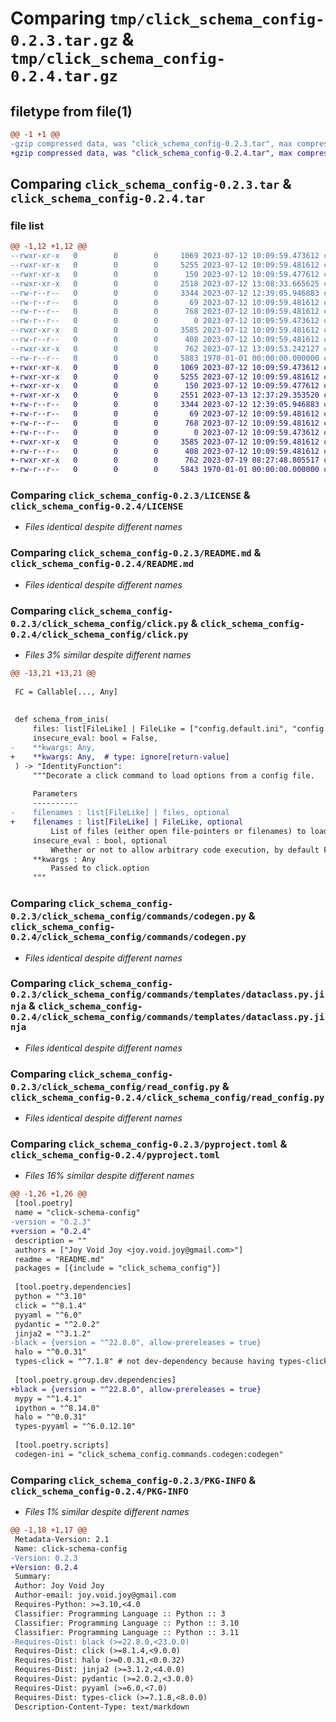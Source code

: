 # Comparing `tmp/click_schema_config-0.2.3.tar.gz` & `tmp/click_schema_config-0.2.4.tar.gz`

## filetype from file(1)

```diff
@@ -1 +1 @@
-gzip compressed data, was "click_schema_config-0.2.3.tar", max compression
+gzip compressed data, was "click_schema_config-0.2.4.tar", max compression
```

## Comparing `click_schema_config-0.2.3.tar` & `click_schema_config-0.2.4.tar`

### file list

```diff
@@ -1,12 +1,12 @@
--rwxr-xr-x   0        0        0     1069 2023-07-12 10:09:59.473612 click_schema_config-0.2.3/LICENSE
--rwxr-xr-x   0        0        0     5255 2023-07-12 10:09:59.481612 click_schema_config-0.2.3/README.md
--rwxr-xr-x   0        0        0      150 2023-07-12 10:09:59.477612 click_schema_config-0.2.3/click_schema_config/__init__.py
--rwxr-xr-x   0        0        0     2518 2023-07-12 13:08:33.665625 click_schema_config-0.2.3/click_schema_config/click.py
--rw-r--r--   0        0        0     3344 2023-07-12 12:39:05.946883 click_schema_config-0.2.3/click_schema_config/commands/codegen.py
--rw-r--r--   0        0        0       69 2023-07-12 10:09:59.481612 click_schema_config-0.2.3/click_schema_config/commands/templates/__init__.py.jinja
--rw-r--r--   0        0        0      768 2023-07-12 10:09:59.481612 click_schema_config-0.2.3/click_schema_config/commands/templates/dataclass.py.jinja
--rw-r--r--   0        0        0        0 2023-07-12 10:09:59.473612 click_schema_config-0.2.3/click_schema_config/py.typed
--rwxr-xr-x   0        0        0     3585 2023-07-12 10:09:59.481612 click_schema_config-0.2.3/click_schema_config/read_config.py
--rw-r--r--   0        0        0      408 2023-07-12 10:09:59.481612 click_schema_config-0.2.3/click_schema_config/types.py
--rwxr-xr-x   0        0        0      762 2023-07-12 13:09:53.242127 click_schema_config-0.2.3/pyproject.toml
--rw-r--r--   0        0        0     5883 1970-01-01 00:00:00.000000 click_schema_config-0.2.3/PKG-INFO
+-rwxr-xr-x   0        0        0     1069 2023-07-12 10:09:59.473612 click_schema_config-0.2.4/LICENSE
+-rwxr-xr-x   0        0        0     5255 2023-07-12 10:09:59.481612 click_schema_config-0.2.4/README.md
+-rwxr-xr-x   0        0        0      150 2023-07-12 10:09:59.477612 click_schema_config-0.2.4/click_schema_config/__init__.py
+-rwxr-xr-x   0        0        0     2551 2023-07-13 12:37:29.353520 click_schema_config-0.2.4/click_schema_config/click.py
+-rw-r--r--   0        0        0     3344 2023-07-12 12:39:05.946883 click_schema_config-0.2.4/click_schema_config/commands/codegen.py
+-rw-r--r--   0        0        0       69 2023-07-12 10:09:59.481612 click_schema_config-0.2.4/click_schema_config/commands/templates/__init__.py.jinja
+-rw-r--r--   0        0        0      768 2023-07-12 10:09:59.481612 click_schema_config-0.2.4/click_schema_config/commands/templates/dataclass.py.jinja
+-rw-r--r--   0        0        0        0 2023-07-12 10:09:59.473612 click_schema_config-0.2.4/click_schema_config/py.typed
+-rwxr-xr-x   0        0        0     3585 2023-07-12 10:09:59.481612 click_schema_config-0.2.4/click_schema_config/read_config.py
+-rw-r--r--   0        0        0      408 2023-07-12 10:09:59.481612 click_schema_config-0.2.4/click_schema_config/types.py
+-rwxr-xr-x   0        0        0      762 2023-07-19 08:27:48.805517 click_schema_config-0.2.4/pyproject.toml
+-rw-r--r--   0        0        0     5843 1970-01-01 00:00:00.000000 click_schema_config-0.2.4/PKG-INFO
```

### Comparing `click_schema_config-0.2.3/LICENSE` & `click_schema_config-0.2.4/LICENSE`

 * *Files identical despite different names*

### Comparing `click_schema_config-0.2.3/README.md` & `click_schema_config-0.2.4/README.md`

 * *Files identical despite different names*

### Comparing `click_schema_config-0.2.3/click_schema_config/click.py` & `click_schema_config-0.2.4/click_schema_config/click.py`

 * *Files 3% similar despite different names*

```diff
@@ -13,21 +13,21 @@
 
 FC = Callable[..., Any]
 
 
 def schema_from_inis(
     files: list[FileLike] | FileLike = ["config.default.ini", "config.ini"],
     insecure_eval: bool = False,
-    **kwargs: Any,
+    **kwargs: Any,  # type: ignore[return-value]
 ) -> "IdentityFunction":
     """Decorate a click command to load options from a config file.
 
     Parameters
     ----------
-    filenames : list[FileLike] | files, optional
+    filenames : list[FileLike] | FileLike, optional
         List of files (either open file-pointers or filenames) to load, by default ["config.default.ini", "config.ini"]
     insecure_eval : bool, optional
         Whether or not to allow arbitrary code execution, by default False
     **kwargs : Any
         Passed to click.option
     """
```

### Comparing `click_schema_config-0.2.3/click_schema_config/commands/codegen.py` & `click_schema_config-0.2.4/click_schema_config/commands/codegen.py`

 * *Files identical despite different names*

### Comparing `click_schema_config-0.2.3/click_schema_config/commands/templates/dataclass.py.jinja` & `click_schema_config-0.2.4/click_schema_config/commands/templates/dataclass.py.jinja`

 * *Files identical despite different names*

### Comparing `click_schema_config-0.2.3/click_schema_config/read_config.py` & `click_schema_config-0.2.4/click_schema_config/read_config.py`

 * *Files identical despite different names*

### Comparing `click_schema_config-0.2.3/pyproject.toml` & `click_schema_config-0.2.4/pyproject.toml`

 * *Files 16% similar despite different names*

```diff
@@ -1,26 +1,26 @@
 [tool.poetry]
 name = "click-schema-config"
-version = "0.2.3"
+version = "0.2.4"
 description = ""
 authors = ["Joy Void Joy <joy.void.joy@gmail.com>"]
 readme = "README.md"
 packages = [{include = "click_schema_config"}]
 
 [tool.poetry.dependencies]
 python = "^3.10"
 click = "^8.1.4"
 pyyaml = "^6.0"
 pydantic = "^2.0.2"
 jinja2 = "^3.1.2"
-black = {version = "^22.8.0", allow-prereleases = true}
 halo = "^0.0.31"
 types-click = "^7.1.8" # not dev-dependency because having types-click fixes the types
 
 [tool.poetry.group.dev.dependencies]
+black = {version = "^22.8.0", allow-prereleases = true}
 mypy = "^1.4.1"
 ipython = "^8.14.0"
 halo = "^0.0.31"
 types-pyyaml = "^6.0.12.10"
 
 [tool.poetry.scripts]
 codegen-ini = "click_schema_config.commands.codegen:codegen"
```

### Comparing `click_schema_config-0.2.3/PKG-INFO` & `click_schema_config-0.2.4/PKG-INFO`

 * *Files 1% similar despite different names*

```diff
@@ -1,18 +1,17 @@
 Metadata-Version: 2.1
 Name: click-schema-config
-Version: 0.2.3
+Version: 0.2.4
 Summary: 
 Author: Joy Void Joy
 Author-email: joy.void.joy@gmail.com
 Requires-Python: >=3.10,<4.0
 Classifier: Programming Language :: Python :: 3
 Classifier: Programming Language :: Python :: 3.10
 Classifier: Programming Language :: Python :: 3.11
-Requires-Dist: black (>=22.8.0,<23.0.0)
 Requires-Dist: click (>=8.1.4,<9.0.0)
 Requires-Dist: halo (>=0.0.31,<0.0.32)
 Requires-Dist: jinja2 (>=3.1.2,<4.0.0)
 Requires-Dist: pydantic (>=2.0.2,<3.0.0)
 Requires-Dist: pyyaml (>=6.0,<7.0)
 Requires-Dist: types-click (>=7.1.8,<8.0.0)
 Description-Content-Type: text/markdown
```

